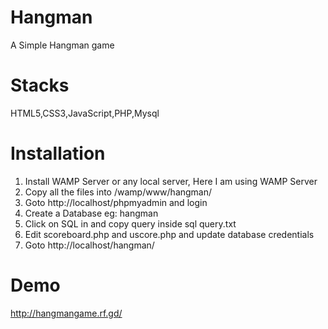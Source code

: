 # Hangman
A Simple Hangman game


# Stacks
HTML5,CSS3,JavaScript,PHP,Mysql

# Installation
  1. Install WAMP Server or any local server, Here I am using WAMP Server
  2. Copy all the files into /wamp/www/hangman/
  3. Goto http://localhost/phpmyadmin and login
  4. Create a Database eg: hangman
  5. Click on SQL in and copy query inside sql query.txt
  6. Edit scoreboard.php and uscore.php and update database credentials
  7. Goto http://localhost/hangman/

# Demo
  http://hangmangame.rf.gd/
